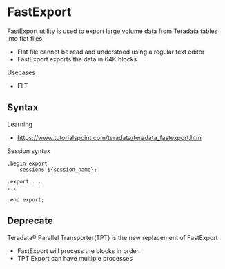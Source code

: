 
# FastExport
FastExport utility is used to export large volume data from Teradata tables into flat files.
- Flat file cannot be read and understood using a regular text editor
- FastExport exports the data in 64K blocks

Usecases
- ELT

## Syntax
Learning
- https://www.tutorialspoint.com/teradata/teradata_fastexport.htm

Session syntax
```
.begin export
    sessions ${session_name};

.export ...
...

.end export;
```

## Deprecate
Teradata® Parallel Transporter(TPT) is the new replacement of FastExport
- FastExport will process the blocks in order.
- TPT Export can have multiple processes